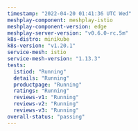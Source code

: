 ```yaml
---
timestamp: "2022-04-20 01:41:36 UTC Wed"
meshplay-component: meshplay-istio
meshplay-component-version: edge
meshplay-server-version: "v0.6.0-rc.5m"
k8s-distro: minikube
k8s-version: "v1.20.1"
service-mesh: istio
service-mesh-version: "1.13.3"
tests:
  istiod: "Running"
  details: "Running"
  productpage: "Running"
  ratings: "Running"
  reviews-v1: "Running"
  reviews-v2: "Running"
  reviews-v3: "Running"
overall-status: "passing"
---
```

